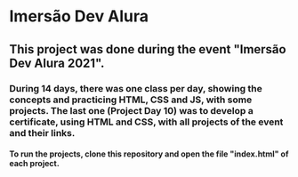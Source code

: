 # Imersão Dev Alura
## This project was done during the event "Imersão Dev Alura 2021". 

### During 14 days, there was one class per day, showing the concepts and practicing HTML, CSS and JS, with some projects. The last one (Project Day 10) was to develop a certificate, using HTML and CSS, with all projects of the event and their links.

#### To run the projects, clone this repository and open the file "index.html" of each project.
